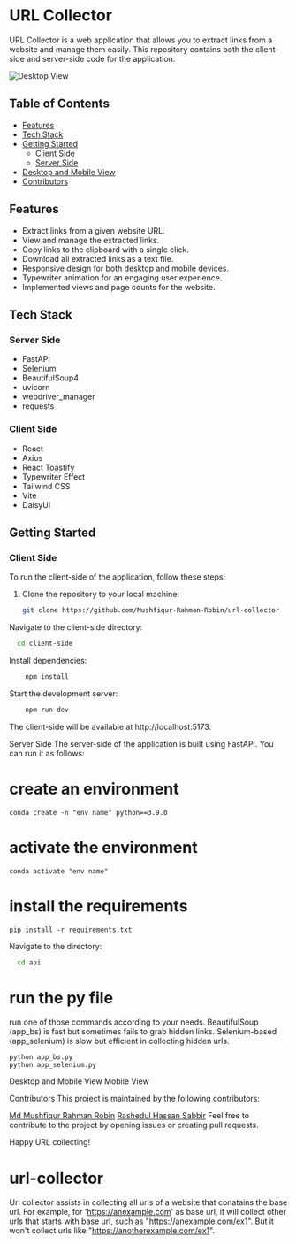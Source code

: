 # URL Collector

URL Collector is a web application that allows you to extract links from a website and manage them easily. This repository contains both the client-side and server-side code for the application.

![Desktop View](/screenshots/desktop-view.png)

## Table of Contents

- [Features](#features)
- [Tech Stack](#tech-stack)
- [Getting Started](#getting-started)
  - [Client Side](#client-side)
  - [Server Side](#server-side)
- [Desktop and Mobile View](#desktop-and-mobile-view)
- [Contributors](#contributors)

## Features

- Extract links from a given website URL.
- View and manage the extracted links.
- Copy links to the clipboard with a single click.
- Download all extracted links as a text file.
- Responsive design for both desktop and mobile devices.
- Typewriter animation for an engaging user experience.
- Implemented views and page counts for the website. 

## Tech Stack

### Server Side

- FastAPI
- Selenium
- BeautifulSoup4
- uvicorn
- webdriver_manager
- requests

### Client Side

- React
- Axios
- React Toastify
- Typewriter Effect
- Tailwind CSS
- Vite
- DaisyUI

## Getting Started

### Client Side

To run the client-side of the application, follow these steps:

1. Clone the repository to your local machine:

   ```bash
   git clone https://github.com/Mushfiqur-Rahman-Robin/url-collector
Navigate to the client-side directory:

  ```bash
    cd client-side
  ```

Install dependencies:

  ```bash
      npm install
  ```

Start the development server:

  ```bash
      npm run dev
  ```
The client-side will be available at http://localhost:5173.

Server Side
The server-side of the application is built using FastAPI. You can run it as follows:

# create an environment

```
conda create -n "env name" python==3.9.0
```

# activate the environment

```
conda activate "env name"
```

# install the requirements

```
pip install -r requirements.txt
```

Navigate to the directory:

  ```bash
    cd api
  ```

# run the py file

run one of those commands according to your needs. BeautifulSoup (app_bs) is fast but sometimes fails to grab hidden links. Selenium-based (app_selenium) is slow but efficient in collecting hidden urls.

```
python app_bs.py
python app_selenium.py
```

Desktop and Mobile View
Mobile View

Contributors
This project is maintained by the following contributors:

[Md Mushfiqur Rahman Robin](https://github.com/Mushfiqur-Rahman-Robin)
[Rashedul Hassan Sabbir](https://github.com/rashedsabbir)
Feel free to contribute to the project by opening issues or creating pull requests.

Happy URL collecting!


# url-collector

Url collector assists in collecting all urls of a website that conatains the base url. For example, for 'https://anexample.com' as base url, it will collect other urls that starts with base url, such as "https://anexample.com/ex1". But it won't collect urls like "https://anotherexample.com/ex1". 






